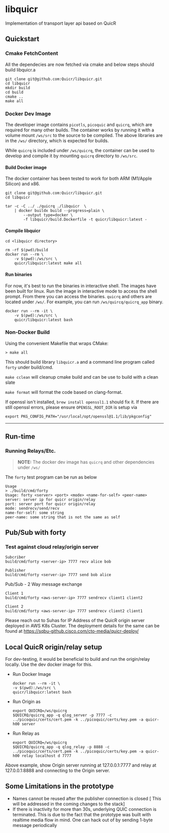 libquicr
========

Implementation of transport layer api based on QuicR

Quickstart
----------
### Cmake FetchContent

All the dependecies are now fetched via cmake and below steps should 
build libquicr.a

```
git clone git@github.com:Quicr/libquicr.git
cd libquicr
mkdir build
cd build
cmake ..
make all
```

### Docker Dev Image
The developer image contains ```picotls```, ```picoquic``` and ```quicrq```, which are required
for many other builds.  The container works by running it with a volume mount ```/ws/src```
to the source to be compiled. The above libraries are in the ```/ws/``` directory, which is expected for builds.

While ```quicrq``` is included under ```/ws/quicrq```, the container can be used to develop and compile
it by mounting ```quicrq``` directory to ```/ws/src```. 

#### Build Docker image
The docker container has been tested to work for both ARM (M1/Apple Silicon) and x86.  

```
git clone git@github.com:Quicr/libquicr.git
cd libquicr

tar -c -C ../ ./quicrq ./libquicr  \
    | docker buildx build --progress=plain \
        --output type=docker \
        -f libquicr/build.Dockerfile -t quicr/libquicr:latest -
```

#### Compile libquicr


```
cd <libquicr directory>

rm -rf $(pwd)/build
docker run --rm \
    -v $(pwd):/ws/src \
    quicr/libquicr:latest make all 
```

#### Run binaries

For now, it's best to run the binaries in interactive shell.  The images have been built for linux.  Run
the image in interactive mode to access the shell prompt.  From there you can access the binaries. 
```quicrq``` and others are located under ```/ws/```.   For example, you can run ```/ws/quircq/quicrq_app``` binary. 

```
docker run --rm -it \
    -v $(pwd):/ws/src \
    quicr/libquicr:latest bash
```

### Non-Docker Build

Using the convenient Makefile that wraps CMake:

```
> make all
```
This should build library `libquicr.a` and 
a command line program called `forty` under build/cmd.

`make cclean` will cleanup cmake build and can be use to 
build with a clean slate

`make format` will format the code based on 
clang-format.

If openssl isn't installed, `brew install openssl1.1` 
should fix it.
If there are still openssl errors, please ensure 
`OPENSSL_ROOT_DIR` is setup via

```
export PKG_CONFIG_PATH="/usr/local/opt/openssl@1.1/lib/pkgconfig"
```

---
## Run-time

### Running Relays/Etc.

> **NOTE:** The docker dev image has ```quicrq``` and other dependencies under ```/ws/```  

The `forty` test program can be run as below

```
Usage
> ./build/cmd/forty 
Usage: forty <server> <port> <mode> <name-for-self> <peer-name>
server: server ip for quicr origin/relay
port: server port for quicr origin/relay
mode: sendrecv/send/recv
name-for-self: some string
peer-name: some string that is not the same as self
```

Pub/Sub with forty
-------------------
### Test against cloud relay/origin server

```
Subcriber
build/cmd/forty <server-ip> 7777 recv alice bob
```

```
Publisher
build/cmd/forty <server-ip> 7777 send bob alice
```

Pub/Sub - 2 Way message exchange
```
Client 1
build/cmd/forty <aws-server-ip> 7777 sendrecv client1 client2

Client 2
build/cmd/forty <aws-server-ip> 7777 sendrecv client2 client1

```

Please reach out to Suhas for IP Address of the QuicR origin 
server deployed in AWS K8s Cluster.
The deployment details for the same can be found 
at https://sqbu-github.cisco.com/cto-media/quicr-deploy/


Local QuicR origin/relay setup
----------------------------------
For dev-testing, it would be beneficial to build and run 
the origin/relay locally.  Use the dev docker image for this. 

- Run Docker Image
    ```
    docker run --rm -it \
    -v $(pwd):/ws/src \
    quicr/libquicr:latest bash
    ```

- Run Origin as
    ```
    export QUICRQ=/ws/quicrq
    $QUICRQ/quicrq_app -q qlog_server -p 7777 -c ../picoquic/certs/cert.pem -k ../picoquic/certs/key.pem -a quicr-h00 server
    ```
- Run Relay as
    ```
    export QUICRQ=/ws/quicrq
    $QUICRQ/quicrq_app -q qlog_relay -p 8888 -c ../picoquic/certs/cert.pem -k ../picoquic/certs/key.pem -a quicr-h00 relay localhost d 7777
    ```

Above example, show Origin server running at 127.0.0.1:7777 and relay at 127.0.0.1:8888 and 
connecting to the Origin server.

Some Limitations in the prototype
---------------------------------

- Names cannot be reused after the publisher connection is closed 
[ This will be addressed in the coming changes to the stack]
- If there is inactivity for more than 30s, underlying QUIC connection 
 is terminated. This is due to the fact that the prototype was built
 with realtime media flow in mind. One can hack out of by sending
 1-byte message periodically
